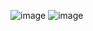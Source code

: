 ![image](https://github.com/user-attachments/assets/55bc4b00-feec-4955-83aa-bf801b032eb3)
![image](https://github.com/user-attachments/assets/199e37b2-4110-493b-9be4-35fc4e7576d5)


